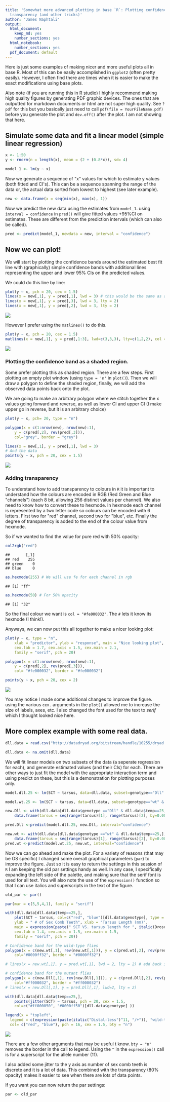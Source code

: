 ```yaml
---
title: 'Somewhat more advanced plotting in base `R`: Plotting confidence bands with
  transparency (and other tricks)'
author: "James Naphtali"
output:
  html_document:
    keep_md: yes
    number_sections: yes
  html_notebook:
    number_sections: yes
  pdf_document: default
---
```


Here is just some examples of making nicer and more useful plots all in base R. Most of this can be easily accomplished in `ggplot2` (often pretty easily). However, I often find there are times when it is easier to make the exact modifications using base plots.

Also note (if you are running this in R studio) I highly recommend making high quality figures by generating PDF graphic devices. The ones that are outputted for markdown documents or html are not super high quality. See `?pdf` for this but you basically just need to call `pdf(file = YourFileName.pdf)` before you generate the plot and `dev.off()` after the plot. I am not showing that here. 

## Simulate some data and fit a linear model (simple linear regression)

```r
x <- 1:50
y <- rnorm(n = length(x), mean = (2 + (0.8*x)), sd= 4)

model_1 <- lm(y ~ x)
```

Now we generate a sequence of "x" values for which to estimate y values (both fitted and CI's). This can be a sequence spanning the range of the data or, the actual data sorted from lowest to highest (see later example).

```r
new <- data.frame(x = seq(min(x), max(x), 1))
```

Now we predict the new data using the estimates from `model_1`. 
using `interval = confidence` in `pred()` will give fitted values +95%CI on estimates. These are different from the prediction intervals (which can also be called).


```r
pred <- predict(model_1, newdata = new, interval = "confidence")
```


## Now we can plot!

We will start by plotting the confidence bands around the estimated best fit line with (graphically) simple confidence bands with additional lines representing the upper and lower 95% CIs on the predicted values.

We could do this line by line:


```r
plot(y ~ x, pch = 20, cex = 1.5)
lines(x = new[,1], y = pred[,1], lwd = 3) # this would be the same as abline(model.1)
lines(x = new[,1], y = pred[,3], lwd = 3, lty = 2)
lines(x = new[,1], y = pred[,2], lwd = 3, lty = 2)
```

![](AdvancedBasePlotting_Lecture_8_in_class_files/figure-html/unnamed-chunk-4-1.png)<!-- -->

However I prefer using the `matlines()` to do this.

```r
plot(y ~ x, pch = 20, cex = 1.5)
matlines(x = new[,1], y = pred[,1:3], lwd=c(3,3,3), lty=c(1,2,2), col = 1)
```

![](AdvancedBasePlotting_Lecture_8_in_class_files/figure-html/unnamed-chunk-5-1.png)<!-- -->

### Plotting the confidence band as a shaded region.
Some prefer plotting this as shaded region. There are a few steps. First plotting an empty plot window (using `type = 'n'` in `plot()`). Then we will draw a polygon to define the shaded region, finally, we will add the observed data points back onto the plot.

We are going to make an arbitrary polygon where we stitch together the x values going forward and reverse, as well as lower CI and upper CI (I make upper go in reverse, but it is an arbitrary choice)


```r
plot(y ~ x, pch= 20, type = "n") 

polygon(x = c(1:nrow(new), nrow(new):1), 
    y = c(pred[,2], rev(pred[,3])), 
    col="grey", border = "grey")

lines(x = new[,1], y = pred[,1], lwd = 3)
# And the data
points(y ~ x, pch = 20, cex = 1.5)
```

![](AdvancedBasePlotting_Lecture_8_in_class_files/figure-html/unnamed-chunk-6-1.png)<!-- -->

### Adding transparency 

To understand how to add transparency to colours in `R` it is important to understand how the colours are encoded in RGB (Red Green and Blue "channels") (each 8 bit, allowing 256 distinct values per channel). We also need to know how to convert these to hexmode. In hexmode each channel is represented by a two letter code so colours can be encoded with 6 letters. First two for "red" channel, second two for "blue", etc. Finally the degree of transparency is added to the end of the colour value from hexmode.

So if we wanted to find the value for pure red with 50% opacity:

```r
col2rgb("red")
```

```
##       [,1]
## red    255
## green    0
## blue     0
```

```r
as.hexmode(255) # We will use fe for each channel in rgb
```

```
## [1] "ff"
```

```r
as.hexmode(50) # For 50% opacity
```

```
## [1] "32"
```

So the final colour we want is `col = "#fe000032"`. The `#` lets it know its hexmode (I think!).

Anyways, we can now put this all together to make a nicer looking plot:


```r
plot(y ~ x, type = "n",
    xlab = "predictor", ylab = "response", main = "Nice looking plot", 
    cex.lab = 1.7, cex.axis = 1.5, cex.main = 2.1, 
    family = "serif", pch = 20)

polygon(x = c(1:nrow(new), nrow(new):1), 
    y = c(pred[,2], rev(pred[,3])), 
    col= "#fe000032", border = "#fe000032")

points(y ~ x, pch = 20, cex = 2)
```

![](AdvancedBasePlotting_Lecture_8_in_class_files/figure-html/unnamed-chunk-8-1.png)<!-- -->

You may notice I made some additional changes to improve the figure. using the various `cex.` arguments in the `plot()` allowed me to increase the size of labels, axes, etc. I also changed the font used for the text to *serif* which I thought looked nice here.

## More complex example with some real data.


```r
dll.data = read.csv("http://datadryad.org/bitstream/handle/10255/dryad.8377/dll.csv", header=TRUE)

dll.data <- na.omit(dll.data)
```

We will fit linear models on two subsets of the data (a seperate regression for each), and generate estimated values (and their CIs) for each. There are other ways to just fit the model with the appropriate interaction term and using predict on these, but this is a demonstration for plotting purposes only.


```r
model.dll.25 <- lm(SCT ~ tarsus, data=dll.data, subset=genotype=="Dll" & temp==25)

model.wt.25 <- lm(SCT ~ tarsus, data=dll.data, subset=genotype=="wt" & temp==25)

new.Dll <- with(dll.data[dll.data$genotype =="Dll" & dll.data$temp==25,],
    data.frame(tarsus = seq(range(tarsus)[1], range(tarsus)[2], by=0.005) ))

pred.Dll <-predict(model.dll.25, new.Dll, interval="confidence")

new.wt <- with(dll.data[dll.data$genotype =="wt" & dll.data$temp==25,],
    data.frame(tarsus = seq(range(tarsus)[1], range(tarsus)[2], by=0.005) ))
pred.wt <-predict(model.wt.25, new.wt, interval="confidence")
```

Now we can go ahead and make the plot. For a variety of reasons (that may be OS specific) I changed some overall graphical parameters (`par`) to improve the figure. Just so it is easy to return the settings in this session of `R` I am keeping the old par settings handy as well. In any case, I specifically expanding the left side of the palette, and making sure that the serif font is used for all text. You will also note the use of the `expression()` function  so that I can use italics and superscripts in the text of the figure.


```r
old_par <- par()

par(mar = c(5,5,4,1), family = "serif")

with(dll.data[dll.data$temp==25,], 
    plot(SCT ~ tarsus, col=c("red", "blue")[dll.data$genotype], type = "n",
    ylab = " # of Sex Comb Teeth", xlab = "Tarsus Length (mm)",
    main = expression(paste(" SCT VS. tarsus length for ", italic(Drosophila), " genotypes" )), 
    cex.lab = 1.4, cex.axis = 1.5, cex.main = 1.5,
    family = "serif", pch = 20))

# Confidence band for the wild-type flies
polygon(x = c(new.wt[,1], rev(new.wt[,1])), y = c(pred.wt[,2], rev(pred.wt[,3])), 
    col="#0000ff32", border = "#0000ff32")

# lines(x = new.wt[,1], y = pred.wt[,1], lwd = 2, lty = 2) # add back if you want line for slope

# confidence band for the mutant flies
polygon(x = c(new.Dll[,1], rev(new.Dll[,1])), y = c(pred.Dll[,2], rev(pred.Dll[,3])), 
    col="#ff000032", border = "#ff000032")
# lines(x = new.Dll[,1], y = pred.Dll[,1], lwd=2, lty = 2)

with(dll.data[dll.data$temp==25,], 
    points(jitter(SCT) ~ tarsus, pch = 20, cex = 1.5, 
    col=c("#ff000050", "#0000ff50")[dll.data$genotype] ))

legend(x = "topleft", 
  legend = c(expression(paste(italic("Distal-less")^11, "/+")), "wild-type"), 
  col= c("red", "blue"), pch = 16, cex = 1.5, bty = "n")
```

![](AdvancedBasePlotting_Lecture_8_in_class_files/figure-html/unnamed-chunk-11-1.png)<!-- -->

There are a few other arguments that may be useful t know. `bty = "n"` removes the border in the call to legend. Using the `^` in the `expression()` call is for a superscript for the allele number (11).

I also added some jitter to the y axis as number of sex comb teeth is discrete and it is a lot of data. This combined with the transparency (80% opacity) makes it easier to see when there are lots of data points. 

If you want you can now return the par settings:

```r
par <- old_par
```
